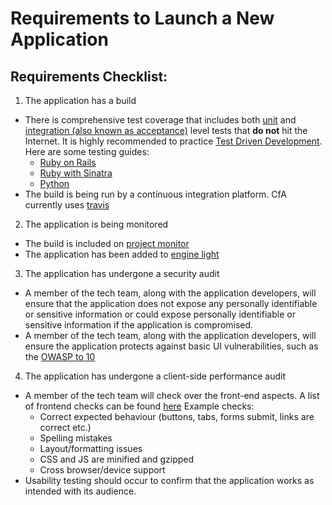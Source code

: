 Requirements to Launch a New Application
========================================

Requirements Checklist:
----------------------

1. The application has a build
  - There is comprehensive test coverage that includes both [unit](http://www.extremeprogramming.org/rules/unittests.html) and [integration (also known as acceptance)](http://www.extremeprogramming.org/rules/functionaltests.html) level tests that **do not** hit the Internet. It is highly recommended to practice [Test Driven Development](http://www.extremeprogramming.org/rules/testfirst.html). Here are some testing guides:
    - [Ruby on Rails](http://guides.rubyonrails.org/testing.html)
    - [Ruby with Sinatra](http://www.sinatrarb.com/testing.html)
    - [Python](http://docs.python-guide.org/en/latest/writing/tests/)
  - The build is being run by a continuous integration platform. CfA currently uses [travis](http://www.travis-ci.org)

2. The application is being monitored
  - The build is included on [project monitor](http://project-monitor.codeforamerica.org/)
  - The application has been added to [engine light](http://engine-light.codeforamerica.org/)

3. The application has undergone a security audit
  - A member of the tech team, along with the application developers, will ensure that the application does not expose any personally identifiable or sensitive information or could expose personally identifiable or sensitive information if the application is compromised.
  - A member of the tech team, along with the application developers, will ensure the application protects against basic UI vulnerabilities, such as the [OWASP to 10](https://www.owasp.org/index.php/Top_10_2013-Top_10)

4. The application has undergone a client-side performance audit
  - A member of the tech team will check over the front-end aspects. A list of frontend checks can be found [here](http://frontendtest.com/checklist/) 
    Example checks:
    + Correct expected behaviour (buttons, tabs, forms submit, links are correct etc.)
    + Spelling mistakes
    + Layout/formatting issues
    + CSS and JS are minified and gzipped
    + Cross browser/device support
  - Usability testing should occur to confirm that the application works as intended with its audience.
